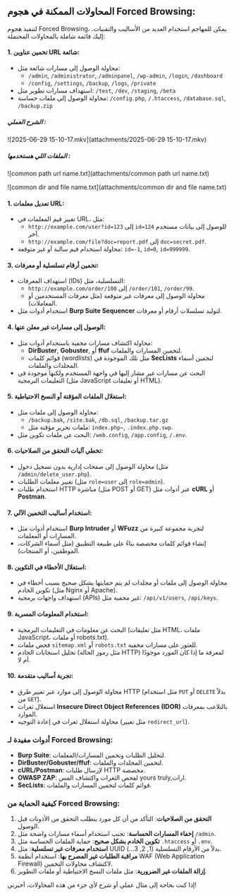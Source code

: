 
## المحاولات الممكنة في هجوم Forced Browsing:
لتنفيذ هجوم Forced Browsing، يمكن للمهاجم استخدام العديد من الأساليب والتقنيات. إليك قائمة شاملة بالمحاولات المحتملة:

#### 1. **تخمين عناوين URL شائعة**:
   - محاولة الوصول إلى مسارات شائعة مثل:
     - `/admin`, `/administrator`, `/adminpanel`, `/wp-admin`, `/login`, `/dashboard`
     - `/config`, `/settings`, `/backup`, `/logs`, `/private`
   - استهداف مسارات تطوير مثل: `/test`, `/dev`, `/staging`, `/beta`
   - محاولة الوصول إلى ملفات حساسة: `/config.php`, `/.htaccess`, `/database.sql`, `/backup.zip`
##### الشرح العملي :



![2025-06-29 15-10-17.mkv](attachments/2025-06-29 15-10-17.mkv)
##### الملفات اللي هستخدمها :

![common path url name.txt](attachments/common path url name.txt)

![common dir and file name.txt](attachments/common dir and file name.txt)
#### 1. **تعديل معلمات URL**:
   - تغيير قيم المعلمات في URL، مثل:
     - `http://example.com/user?id=123` إلى `id=124` للوصول إلى بيانات مستخدم آخر.
     - `http://example.com/file?doc=report.pdf` إلى `doc=secret.pdf`.
   - محاولة استخدام قيم سالبة أو غير متوقعة: `id=-1`, `id=0`, `id=999999`.

#### 3. **تخمين أرقام تسلسلية أو معرفات**:
   - استهداف المعرفات (IDs) التسلسلية، مثل:
     - `http://example.com/order/100` إلى `/order/101`, `/order/99`.
     - محاولة الوصول إلى معرفات غير متوقعة (مثل معرفات المستخدمين أو المعاملات).
   - استخدام أدوات مثل **Burp Suite Sequencer** لتوليد تسلسلات أرقام أو معرفات.

#### 4. **الوصول إلى مسارات غير معلن عنها**:
   - محاولة اكتشاف مسارات مخفية باستخدام أدوات مثل:
     - **DirBuster**, **Gobuster**, أو **ffuf** لتخمين المسارات والملفات.
     - قوائم كلمات (wordlists) مثل تلك الموجودة في **SecLists** لتخمين أسماء المجلدات والملفات.
   - البحث عن مسارات غير مشار إليها في واجهة المستخدم ولكنها موجودة في التعليمات البرمجية (مثل JavaScript أو تعليقات HTML).

#### 5. **استغلال الملفات المؤقتة أو النسخ الاحتياطية**:
   - محاولة الوصول إلى ملفات مثل:
     - `/backup.bak`, `/site.bak`, `/db.sql`, `/backup.tar.gz`
     - ملفات تحرير مؤقتة مثل: `index.php~`, `.index.php.swp`.
   - البحث عن ملفات تكوين مثل: `/web.config`, `/app.config`, `/.env`.

#### 6. **تخطي آليات التحقق من الصلاحيات**:
   - محاولة الوصول إلى صفحات إدارية بدون تسجيل دخول (مثل `/admin/delete_user.php`).
   - تغيير معلمات الطلبات (مثل `role=user` إلى `role=admin`).
   - استخدام طلبات HTTP مباشرة (مثل POST أو GET) عبر أدوات مثل **cURL** أو **Postman**.

#### 7. **استخدام أساليب التخمين الآلي**:
   - استخدام أدوات مثل **Burp Intruder** أو **WFuzz** لتجربة مجموعة كبيرة من المسارات أو المعلمات.
   - إنشاء قوائم كلمات مخصصة بناءً على طبيعة التطبيق (مثل أسماء الشركات، الموظفين، أو المنتجات).

#### 8. **استغلال الأخطاء في التكوين**:
   - محاولة الوصول إلى ملفات أو مجلدات لم يتم حمايتها بشكل صحيح بسبب أخطاء في تكوين الخادم (مثل Nginx أو Apache).
   - استهداف واجهات برمجية (APIs) غير محمية مثل: `/api/v1/users`, `/api/keys`.

#### 9. **استخدام المعلومات المسربة**:
   - البحث عن معلومات في التعليمات البرمجية (مثل تعليقات HTML، ملفات JavaScript، أو ملفات robots.txt).
   - فحص ملفات `sitemap.xml` أو `robots.txt` للعثور على مسارات مخفية.
   - تحليل استجابات الخادم (مثل رموز الحالة HTTP) لمعرفة ما إذا كان المورد موجودًا أم لا.

#### 10. **تجربة أساليب متقدمة**:
 - محاولة الوصول إلى موارد عبر تغيير طرق HTTP (مثل استخدام `PUT` أو `DELETE` بدلاً من `GET`).
- استغلال ثغرات **Insecure Direct Object References (IDOR)** بالتلاعب بمعرفات الموارد.
- محاولة استغلال ثغرات في إعادة التوجيه (مثل تغيير `redirect_url`).

### أدوات مفيدة لـ Forced Browsing:
- **Burp Suite**: لتحليل الطلبات وتخمين المسارات/المعلمات.
- **DirBuster/Gobuster/ffuf**: لتخمين المجلدات والملفات.
- **cURL/Postman**: لإرسال طلبات HTTP مخصصة.
- **OWASP ZAP**: لفحص الثغرات واكتشاف المس yours truly,ارات.
- **SecLists**: قوائم كلمات لتخمين المسارات والملفات.

### كيفية الحماية من Forced Browsing:
1. **التحقق من الصلاحيات**: التأكد من أن كل مورد يتطلب التحقق من الأذونات قبل الوصول.
2. **إخفاء المسارات الحساسة**: تجنب استخدام أسماء مسارات واضحة مثل `/admin`.
3. **تكوين الخادم بشكل صحيح**: حماية الملفات الحساسة مثل `.htaccess` أو `.env`.
4. **استخدام معرفات غير تسلسلية**: مثل UUID بدلاً من الأرقام التسلسلية (1, 2, 3...).
5. **مراقبة الطلبات غير المصرح بها**: استخدام أنظمة WAF (Web Application Firewall) لاكتشاف محاولات التخمين.
6. **إزالة الملفات غير الضرورية**: مثل ملفات النسخ الاحتياطية أو ملفات التطوير.

إذا كنت بحاجة إلى مثال عملي أو شرح لأي جزء من هذه المحاولات، أخبرني!